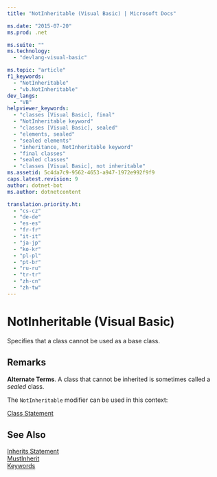 ```yaml
---
title: "NotInheritable (Visual Basic) | Microsoft Docs"

ms.date: "2015-07-20"
ms.prod: .net

ms.suite: ""
ms.technology: 
  - "devlang-visual-basic"

ms.topic: "article"
f1_keywords: 
  - "NotInheritable"
  - "vb.NotInheritable"
dev_langs: 
  - "VB"
helpviewer_keywords: 
  - "classes [Visual Basic], final"
  - "NotInheritable keyword"
  - "classes [Visual Basic], sealed"
  - "elements, sealed"
  - "sealed elements"
  - "inheritance, NotInheritable keyword"
  - "final classes"
  - "sealed classes"
  - "classes [Visual Basic], not inheritable"
ms.assetid: 5c4da7c9-9562-4653-a947-1972e992f9f9
caps.latest.revision: 9
author: dotnet-bot
ms.author: dotnetcontent

translation.priority.ht: 
  - "cs-cz"
  - "de-de"
  - "es-es"
  - "fr-fr"
  - "it-it"
  - "ja-jp"
  - "ko-kr"
  - "pl-pl"
  - "pt-br"
  - "ru-ru"
  - "tr-tr"
  - "zh-cn"
  - "zh-tw"
---
```

# NotInheritable (Visual Basic)
Specifies that a class cannot be used as a base class.  
  
## Remarks  
 **Alternate Terms**. A class that cannot be inherited is sometimes called a *sealed* class.  
  
 The `NotInheritable` modifier can be used in this context:  
  
 [Class Statement](../../../visual-basic/language-reference/statements/class-statement.md)  
  
## See Also  
 [Inherits Statement](../../../visual-basic/language-reference/statements/inherits-statement.md)   
 [MustInherit](../../../visual-basic/language-reference/modifiers/mustinherit.md)   
 [Keywords](../../../visual-basic/language-reference/keywords/index.md)